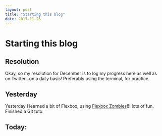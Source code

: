 ```yaml
---
layout: post
title: "Starting this blog"
date: 2017-11-25
---
```

# Starting this blog

## Resolution
Okay, so my resolution for December is to log my progress here as well as on Twitter...on a daily basis!
Preferably using the terminal, for practice.

## Yesterday 
Yesterday I learned a bit of Flexbox, using [Flexbox Zombies](https://geddski.teachable.com/p/flexbox-zombies)!!! lots of fun. Finished a Git tuto. 

## Today:
